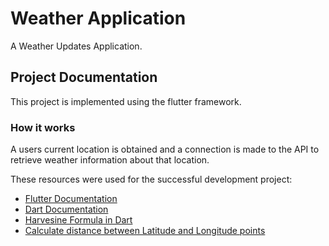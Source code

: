 # Weather Application

A Weather Updates Application.

## Project Documentation

This project is implemented using the flutter framework.

### How it works

A users current location is obtained and a connection is made to the API to retrieve weather information about that location.

These resources were used for the successful development project:

- [Flutter Documentation](https://docs.flutter.dev)
- [Dart Documentation](https://dart.dev)
- [Harvesine Formula in Dart](https://rosettacode.org/wiki/Haversine_formula#Dart)
- [Calculate distance between Latitude and Longitude points](https://www.movable-type.co.uk/scripts/latlong.html)
